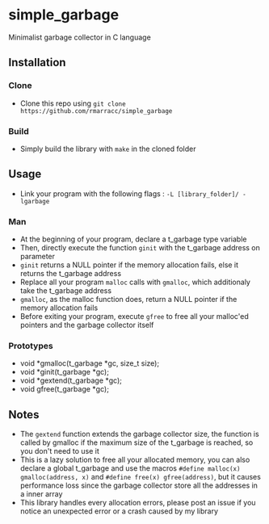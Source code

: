 # simple_garbage
Minimalist garbage collector in C language

## Installation

### Clone

- Clone this repo using `git clone https://github.com/rmarracc/simple_garbage`

### Build

- Simply build the library with `make` in the cloned folder

## Usage

- Link your program with the following flags : `-L [library_folder]/ -lgarbage`

### Man

- At the beginning of your program, declare a t_garbage type variable
- Then, directly execute the function `ginit` with the t_garbage address on parameter
- `ginit` returns a NULL pointer if the memory allocation fails, else it returns the t_garbage address
- Replace all your program `malloc` calls with `gmalloc`, which additionaly take the t_garbage address
- `gmalloc`, as the malloc function does, return a NULL pointer if the memory allocation fails
- Before exiting your program, execute `gfree` to free all your malloc'ed pointers and the garbage collector itself

### Prototypes

- void	*gmalloc(t_garbage *gc, size_t size);
- void	*ginit(t_garbage *gc);
- void	*gextend(t_garbage *gc);
- void	gfree(t_garbage *gc);

## Notes

- The `gextend` function extends the garbage collector size, the function is called by gmalloc if the maximum size of the t_garbage is reached, so you don't need to use it
- This is a lazy solution to free all your allocated memory, you can also declare a global t_garbage and use the macros `#define malloc(x) gmalloc(address, x)` and `#define free(x) gfree(address)`, but it causes performance loss since the garbage collector store all the addresses in a inner array
- This library handles every allocation errors, please post an issue if you notice an unexpected error or a crash caused by my library
